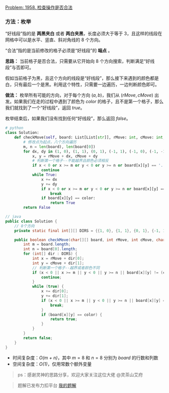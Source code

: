 [Problem: 1958. 检查操作是否合法](https://leetcode.cn/problems/check-if-move-is-legal/description/)

### 方法：枚举

“好线段”指的是 **两黑夹白** 或者 **两白夹黑**，长度必须大于等于 $3$，且这样的线段在网格中可以是水平、竖直、斜对角线的 $8$ 个方向。

“合法”指的是当前修改的格子必须是“好线段”的 **端点** 。

**思路：** 当前格子是否合法，只需要从它开始向 $8$ 个方向搜索，判断满足“好线段”与否即可。

假如当前格子为黑，且这个方向的线段是“好线段”，那么接下来遇到的颜色都是白，只有最后一个是黑。利用这个特性，只需要一边遍历，一边判断颜色即可。

**做法：** 枚举所有可能的方向，对于每个方向 $(a,b)$，我们从 $(rMove,cMove)$ 出发。如果我们在走的过程中遇到了颜色为 $color$ 的格子，且不是第一个格子，那么我们就找到了一个“好线段”，返回 $true$。

枚举结束后，如果我们没有找到任何“好线段”，那么返回 $false$。

```Python
# python
class Solution:
    def checkMove(self, board: List[List[str]], rMove: int, cMove: int, color: str) -> bool:
        # 修改点为起点，八个方向遍历
        m, n = len(board), len(board[0])
        for dx, dy in (1, 0), (1, 1), (0, 1), (-1, 1), (-1, 0), (-1, -1), (0, -1), (1, -1):
            x, y = rMove + dx, cMove + dy
            # 判断第一个格子--不能越界且颜色必须相反
            if x < 0 or x >= m or y < 0 or y >= n or board[x][y] == '.' or board[x][y] == color:
                continue
            while True:
                x += dx
                y += dy
                if x < 0 or x >= m or y < 0 or y >= n or board[x][y] == '.':
                    break
                if board[x][y] == color:
                    return True
        return False
```

```java
// java
public class Solution {
    // 8个方向
    private static final int[][] DIRS = {{1, 0}, {1, 1}, {0, 1}, {-1, 1}, {-1, 0}, {-1, -1}, {0, -1}, {1, -1}};

    public boolean checkMove(char[][] board, int rMove, int cMove, char color) {
        int m = board.length;
        int n = board[0].length;
        for (int[] dir : DIRS) {
            int x = rMove + dir[0];
            int y = cMove + dir[1];
            // 判断第一个格子--越界或者颜色不同
            if (x < 0 || x >= m || y < 0 || y >= n || board[x][y] != (color ^ 'B' ^ 'W')) {
                continue;
            }
            while (true) {
                x += dir[0];
                y += dir[1];
                if (x < 0 || x >= m || y < 0 || y >= n || board[x][y] == '.') {
                    break;
                }
                if (board[x][y] == color) {
                    return true;
                }
            }
        }
        return false;
    }
}
```

- 时间复杂度：_O(m + n)_，其中 $m=8$ 和 $n=8$ 分别为 $board$ 的行数和列数
- 空间复杂度：_O(1)_，仅用常数个额外变量

> ps：感谢灵神的思路分享，欢迎大家关注这位大佬 @灵茶山艾府

> 题解已发布力扣平台 [我的题解](https://leetcode.cn/problems/check-if-move-is-legal/solutions/2841184/mei-ju-si-lu-qing-xi-by-priceless-poinca-bz5w/)
